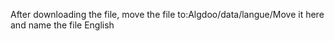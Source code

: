 After downloading the file, move the file to:Algdoo/data/langue/Move it here and name the file English
